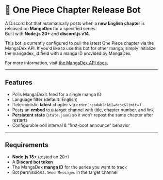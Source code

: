 # 🏴 One Piece Chapter Release Bot

A Discord bot that automatically posts when a **new English chapter** is released on **MangaDex** for a specified series.  
Built with **Node.js 20+** and **discord.js v14**.

This bot is currently configured to pull the latest One Piece chapter via the MangaDex API. If you'd like to use this bot 
for other manga, simply initialize the mangadex_id field with a manga ID provided by MangaDex.

For more information, visit [the MangaDex API docs.](https://api.mangadex.org/docs/)

---

##  Features

-  Polls MangaDex’s feed for a single manga ID
-  Language filter (default: English)
-  Deterministic **latest** chapter via `order[readableAt]=desc&limit=1`
-  Posts an **embed** to a target channel with title, chapter number, and link
-  **Persistent state** (`state.json`) so it won’t repost the same chapter after restarts
-  Configurable poll interval & “first-boot announce” behavior

---

##  Requirements

- **Node.js 18+** (tested on 20+)
- A **Discord bot token**
- The MangaDex **manga ID** for the series you want to track
- Bot permissions: `Send Messages` in the target channel



